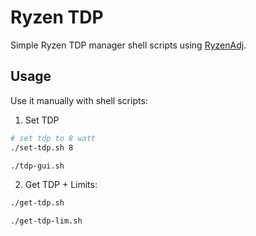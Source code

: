# Ryzen TDP
Simple Ryzen TDP manager shell scripts using [RyzenAdj](https://github.com/FlyGoat/RyzenAdj).

## Usage
Use it manually with shell scripts:
1. Set TDP
```bash
# set tdp to 8 watt
./set-tdp.sh 8
```

```bash
./tdp-gui.sh
```

2. Get TDP + Limits:
```bash
./get-tdp.sh
```

```bash
./get-tdp-lim.sh
```
